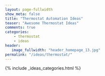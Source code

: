 ```yaml
---
layout: page-fullwidth
show_meta: false
title: "Thermostat Automation Ideas"
teaser: "Awesome Thermostat Ideas"
comments: true
categories:
    - thermostat
    - ideas
header:
   image_fullwidth: "header_homepage_13.jpg"
permalink: "/ideas/thermostat/"
---
```


{% include _ideas_categories.html %}